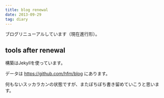 ```yaml
---
title: blog renewal
date: 2013-09-29
tag: diary
---
```

ブログリニューアルしています（現在進行形）。

## tools after renewal

構築はJekyllを使っています。

データは https://github.com/hfm/blog にあります。

何もないスッカラカンの状態ですが、またぼちぼち書き留めていこうと思います。
